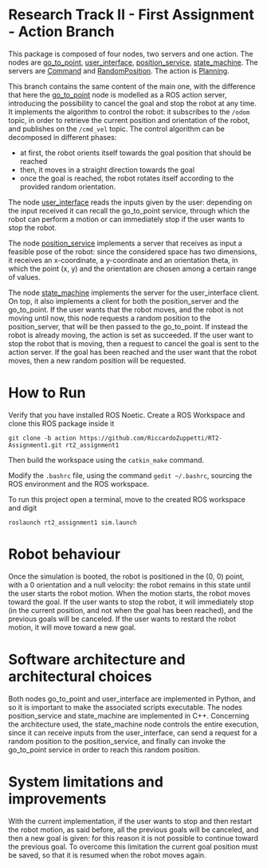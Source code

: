 # Research Track II - First Assignment - Action Branch

This package is composed of four nodes, two servers and one action. The nodes are [go_to_point](https://github.com/RiccardoZuppetti/RT2-Assignment1/blob/action/scripts/go_to_point.py), [user_interface](https://github.com/RiccardoZuppetti/RT2-Assignment1/blob/action/scripts/user_interface.py), [position_service](https://github.com/RiccardoZuppetti/RT2-Assignment1/blob/action/src/position_service.cpp), [state_machine](https://github.com/RiccardoZuppetti/RT2-Assignment1/blob/action/src/state_machine.cpp). The servers are [Command](https://github.com/RiccardoZuppetti/RT2-Assignment1/blob/action/srv/Command.srv) and [RandomPosition](https://github.com/RiccardoZuppetti/RT2-Assignment1/blob/action/srv/RandomPosition.srv). The action is [Planning](https://github.com/RiccardoZuppetti/RT2-Assignment1/blob/action/action/Planning.action).

This branch contains the same content of the main one, with the difference that here the [go_to_point](https://github.com/RiccardoZuppetti/RT2-Assignment1/blob/action/scripts/go_to_point.py) node is modelled as a ROS action server, introducing the possibility to cancel the goal and stop the robot at any time. It implements the algorithm to control the robot: it subscribes to the `/odom` topic, in order to retrieve the current position and orientation of the robot, and publishes on the `/cmd_vel` topic. The control algorithm can be decomposed in different phases:
- at first, the robot orients itself towards the goal position that should be reached
- then, it moves in a straight direction towards the goal
- once the goal is reached, the robot rotates itself according to the provided random orientation. 

The node [user_interface](https://github.com/RiccardoZuppetti/RT2-Assignment1/blob/action/scripts/user_interface.py) reads the inputs given by the user: depending on the input received it can recall the go_to_point service, through which the robot can perform a motion or can immediately stop if the user wants to stop the robot.

The node [position_service](https://github.com/RiccardoZuppetti/RT2-Assignment1/blob/action/src/position_service.cpp) implements a server that receives as input a feasible pose of the robot: since the considered space has two dimensions, it receives an x-coordinate, a y-coordinate and an orientation theta, in which the point (x, y) and the orientation are chosen among a certain range of values.

The node [state_machine](https://github.com/RiccardoZuppetti/RT2-Assignment1/blob/action/src/state_machine.cpp) implements the server for the user_interface client. On top, it also implements a client for both the position_server and the go_to_point. If the user wants that the robot moves, and the robot is not moving until now, this node requests a random position to the position_server, that will be then passed to the go_to_point. If instead the robot is already moving, the action is set as succeeded. If the user want to stop the robot that is moving, then a request to cancel the goal is sent to the action server. If the goal has been reached and the user want that the robot moves, then a new random position will be requested.

# How to Run

Verify that you have installed ROS Noetic. Create a ROS Workspace and clone this ROS package inside it

```
git clone -b action https://github.com/RiccardoZuppetti/RT2-Assignment1.git rt2_assignment1
```

Then build the workspace using the `catkin_make` command.

Modify the `.bashrc` file, using the command `gedit ~/.bashrc`, sourcing the ROS environment and the ROS workspace.

To run this project open a terminal, move to the created ROS workspace and digit

```
roslaunch rt2_assignment1 sim.launch 
```

# Robot behaviour

Once the simulation is booted, the robot is positioned in the (0, 0) point, with a 0 orientation and a null velocity: the robot remains in this state until the user starts the robot motion. When the motion starts, the robot moves toward the goal. If the user wants to stop the robot, it will immediately stop (in the current position, and not when the goal has been reached), and the previous goals will be canceled. If the user wants to restard the robot motion, it will move toward a new goal.

# Software architecture and architectural choices

Both nodes go_to_point and user_interface are implemented in Python, and so it is important to make the associated scripts executable. The nodes position_service and state_machine are implemented in C++. Concerning the architecture used, the state_machine node controls the entire execution, since it can receive inputs from the user_interface, can send a request for a random position to the position_service, and finally can invoke the go_to_point service in order to reach this random position.

# System limitations and improvements

With the current implementation, if the user wants to stop and then restart the robot motion, as said before, all the previous goals will be canceled, and then a new goal is given: for this reason it is not possible to continue toward the previous goal. To overcome this limitation the current goal position must be saved, so that it is resumed when the robot moves again.
